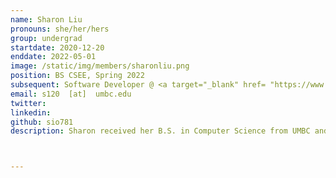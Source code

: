 ```yaml
---
name: Sharon Liu
pronouns: she/her/hers
group: undergrad
startdate: 2020-12-20
enddate: 2022-05-01
image: /static/img/members/sharonliu.png
position: BS CSEE, Spring 2022
subsequent: Software Developer @ <a target="_blank" href= "https://www.jhuapl.edu/"> Johns Hopkins Applied Physics Lab</a>
email: s120  [at]  umbc.edu
twitter: 
linkedin: 
github: sio781
description: Sharon received her B.S. in Computer Science from UMBC and is currently working for Johns Hopkins Applied Physics Lab as a software developer. She enjoys applying her knowledge to other fields to branch out and learn.



---
```


